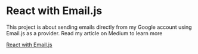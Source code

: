 # React with Email.js
This project is about sending emails directly from my Google account using Email.js as a provider.
Read my article on Medium to learn more

<a href="https://react-emailjs.netlify.app/">React with Email.js</a>
